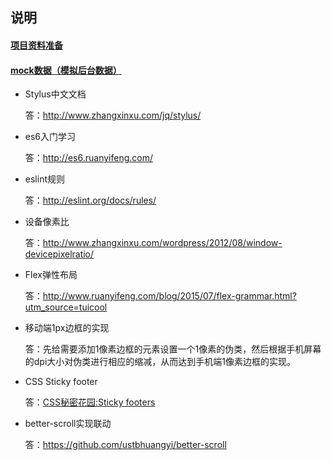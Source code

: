 ## 说明
#### [项目资料准备](https://www.cnblogs.com/enboke/p/8111419.html)
#### [mock数据（模拟后台数据）](https://www.cnblogs.com/enboke/p/vue.html)


- Stylus中文文档

	答：http://www.zhangxinxu.com/jq/stylus/
- es6入门学习

	答：http://es6.ruanyifeng.com/

- eslint规则

	答：http://eslint.org/docs/rules/
- 设备像素比

	答：http://www.zhangxinxu.com/wordpress/2012/08/window-devicepixelratio/
	
- Flex弹性布局

	答：http://www.ruanyifeng.com/blog/2015/07/flex-grammar.html?utm_source=tuicool
- 移动端1px边框的实现

	答：先给需要添加1像素边框的元素设置一个1像素的伪类，然后根据手机屏幕的dpi大小对伪类进行相应的缩减，从而达到手机端1像素边框的实现。
- CSS Sticky footer

	答：[CSS秘密花园:Sticky footers](http://www.w3cplus.com/css3/css-secrets/sticky-footers.html)
- better-scroll实现联动

	答：https://github.com/ustbhuangyi/better-scroll
